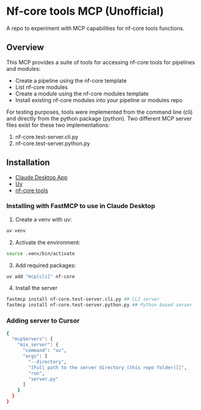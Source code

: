 # Nf-core tools MCP (Unofficial)
A repo to experiment with MCP capabilities for nf-core tools functions.

## Overview

This MCP provides a suite of tools for accessing nf-core tools for pipelines and modules:
- Create a pipeline using the nf-core template
- List nf-core modules
- Create a module using the nf-core modules template
- Install existing nf-core modules into your pipeline or modules repo

For testing purposes, tools were implemented from the command line (cli) and directly from the python package (python). Two different MCP server files exist for these two implementations:
1) nf-core.test-server.cli.py
2) nf-core.test-server.python.py

## Installation

- [Claude Desktop App](https://claude.ai/download)
- [Uv](https://pypi.org/project/uv/)
- [nf-core tools](https://github.com/nf-core/tools)

### Installing with FastMCP to use in Claude Desktop

1) Create a venv with uv: 
```bash
uv venv
```

2) Activate the environment:
```bash
source .venv/bin/activate
```
3) Add required packages:
```bash
uv add "mcp[cli]" nf-core
```
4) Install the server
```bash
fastmcp install nf-core.test-server.cli.py ## CLI server
fastmcp install nf-core.test-server.python.py ## Python based server

```

### Adding server to Cursor
```bash
{
  "mcpServers": {
    "mix_server": {
      "command": "uv",
      "args": [
        "--directory",
        "[Full path to the server directory (this repo folder)]]",
        "run",
        "server.py"
      ]
    }
  }
}
```